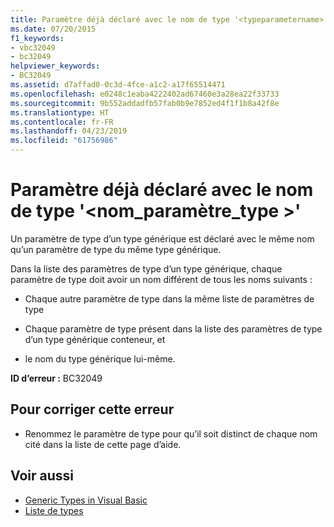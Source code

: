 ```yaml
---
title: Paramètre déjà déclaré avec le nom de type '<typeparametername>'
ms.date: 07/20/2015
f1_keywords:
- vbc32049
- bc32049
helpviewer_keywords:
- BC32049
ms.assetid: d7affad0-0c3d-4fce-a1c2-a17f65514471
ms.openlocfilehash: e0248c1eaba4222402ad67460e3a28ea22f33733
ms.sourcegitcommit: 9b552addadfb57fab0b9e7852ed4f1f1b8a42f8e
ms.translationtype: HT
ms.contentlocale: fr-FR
ms.lasthandoff: 04/23/2019
ms.locfileid: "61756986"
---
```

# <a name="type-parameter-already-declared-with-name-typeparametername"></a>Paramètre déjà déclaré avec le nom de type '\<nom_paramètre_type >'
Un paramètre de type d’un type générique est déclaré avec le même nom qu’un paramètre de type du même type générique.  
  
 Dans la liste des paramètres de type d’un type générique, chaque paramètre de type doit avoir un nom différent de tous les noms suivants :  
  
- Chaque autre paramètre de type dans la même liste de paramètres de type  
  
- Chaque paramètre de type présent dans la liste des paramètres de type d’un type générique conteneur, et  
  
- le nom du type générique lui-même.  
  
 **ID d’erreur :** BC32049  
  
## <a name="to-correct-this-error"></a>Pour corriger cette erreur  
  
- Renommez le paramètre de type pour qu’il soit distinct de chaque nom cité dans la liste de cette page d’aide.  
  
## <a name="see-also"></a>Voir aussi

- [Generic Types in Visual Basic](../../visual-basic/programming-guide/language-features/data-types/generic-types.md)
- [Liste de types](../../visual-basic/language-reference/statements/type-list.md)
